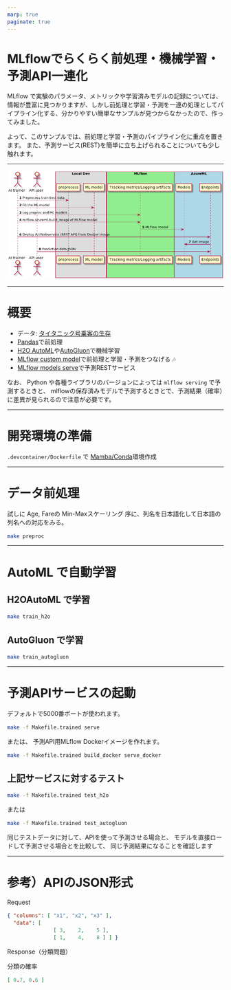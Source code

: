 ```yaml
---
marp: true
paginate: true
---
```


# MLflowでらくらく前処理・機械学習・予測API一連化

MLflow で実験のパラメータ、メトリックや学習済みモデルの記録については、情報が豊富に見つかりますが、しかし前処理と学習・予測を一連の処理としてパイプライン化する、分かりやすい簡単なサンプルが見つからなかったので、作ってみました。

よって、このサンプルでは、前処理と学習・予測のパイプライン化に重点を置きます。
また、予測サービス(REST)を簡単に立ち上げられることについても少し触れます。

---

![bg contain](out/UML/UML.png)

---

# 概要

* データ: [タイタニック号乗客の生存](https://web.stanford.edu/class/archive/cs/cs109/cs109.1166/stuff/titanic.csv)
* [Pandas](https://pandas.pydata.org/)で前処理
* [H2O AutoML](http://docs.h2o.ai/h2o/latest-stable/h2o-docs/automl.html?highlight=automl)や[AutoGluon](https://github.com/awslabs/autogluon)で機械学習
* [MLflow custom model](https://mlflow.org/docs/latest/models.html#example-saving-an-xgboost-model-in-mlflow-format)で前処理と学習・予測をつなげる :notes:
* [MLflow models serve](https://mlflow.org/docs/latest/models.html#deploy-mlflow-models)で予測RESTサービス

なお、 Python や各種ライブラリのバージョンによっては `mlflow serving` で予測するときと、
mlflowの保存済みモデルで予測するときとで、予測結果（確率）に差異が見られるので注意が必要です。

---

# 開発環境の準備

`.devcontainer/Dockerfile` で
[Mamba/Conda](https://github.com/mamba-org/mamba)環境作成

---

# データ前処理

試しに Age, Fareの Min-Maxスケーリング
序に、列名を日本語化して日本語の列名への対応をみる。

``` bash
make preproc
```

---

# AutoML で自動学習

## H2OAutoML で学習

``` bash
make train_h2o
```

## AutoGluon で学習

``` bash
make train_autogluon
```

---

# 予測APIサービスの起動

デフォルトで5000番ポートが使われます。

``` bash
make -f Makefile.trained serve
```

または、 予測API用MLflow Dockerイメージを作れます。

``` bash
make -f Makefile.trained build_docker serve_docker
```

## 上記サービスに対するテスト

``` bash
make -f Makefile.trained test_h2o
```

または

``` bash
make -f Makefile.trained test_autogluon
```

同じテストデータに対して、APIを使って予測させる場合と、
モデルを直接ロードして予測させる場合とを比較して、
同じ予測結果になることを確認します

---

# 参考）APIのJSON形式

Request

``` json
{ "columns": [ "x1", "x2", "x3" ],
  "data": [
               [ 3,    2,    5 ],
               [ 1,    4,    8 ] ] }
```

Response（分類問題）

分類の確率

``` json
[ 0.7, 0.6 ]
```
